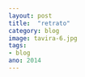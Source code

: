 ```yaml
---
layout: post
title:  "retrato"
category: blog
image: tavira-6.jpg
tags:
- blog
ano: 2014
---
```




